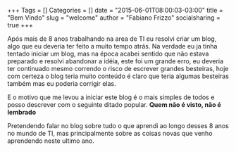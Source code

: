 +++
Tags = []
Categories = []
date = "2015-06-01T08:00:03-03:00"
title = "Bem Vindo"
slug = "welcome"
author = "Fabiano Frizzo"
socialsharing = true
+++

Após mais de 8 anos trabalhando na area de TI eu resolvi criar um blog, algo que eu deveria ter feito a muito tempo atrás. Na verdade eu ja tinha tentado iniciar um blog, mas na época acabei sentido que não estava preparado e resolvi abandonar a idéia, este foi um grande erro, eu deveria ter continuado mesmo correndo o risco de escrever grandes besteiras, hoje com certeza o blog teria muito conteúdo é claro que teria algumas besteiras também mas eu poderia corrigir elas.

E o motivo que me levou a iniciar este blog é o mais simples de todos e posso descrever com o seguinte ditado popular. **Quem não é visto, não é lembrado**

Pretendendo falar no blog sobre tudo o que aprendi ao longo desses 8 anos no mundo de TI, mas principalmente sobre as coisas novas que venho aprendendo neste ultimo ano.
